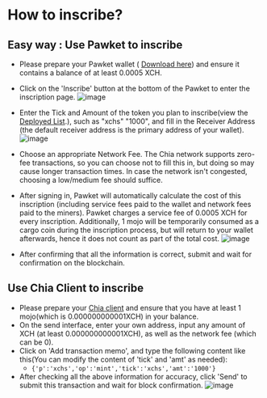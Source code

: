 # How to inscribe?

## Easy way : Use Pawket to inscribe
- Please prepare your Pawket wallet ( [Download here](https://info.pawket.app/download/)) and ensure it contains a balance of at least 0.0005 XCH.
- Click on the 'Inscribe' button at the bottom of the Pawket to enter the inscription page.
  ![image](1.png)

- Enter the Tick and Amount of the token you plan to inscribe(view the [Deployed List](https://unimojo.io/xchs).), such as "xchs" "1000", and fill in the Receiver Address (the default receiver address is the primary address of your wallet).
  ![image](2.png)
 
- Choose an appropriate Network Fee. The Chia network supports zero-fee transactions, so you can choose not to fill this in, but doing so may cause longer transaction times. In case the network isn't congested, choosing a low/medium fee should suffice.

- After signing in, Pawket will automatically calculate the cost of this inscription (including service fees paid to the wallet and network fees paid to the miners). Pawket charges a service fee of 0.0005 XCH for every inscription. Additionally, 1 mojo will be temporarily consumed as a cargo coin during the inscription process, but will return to your wallet afterwards, hence it does not count as part of the total cost.
  ![image](3.png)

- After confirming that all the information is correct, submit and wait for confirmation on the blockchain.

## Use Chia Client to inscribe
- Please prepare your [Chia client](https://www.chia.net/downloads/) and ensure that you have at least 1 mojo(which is 0.000000000001XCH) in your balance.
- On the send interface, enter your own address, input any amount of XCH (at least 0.000000000001XCH), as well as the network fee (which can be 0).
- Click on 'Add transaction memo', and type the following content like this(You can modify the content of 'tick' and 'amt' as needed):
  -  ` {'p':'xchs','op':'mint','tick':'xchs','amt':'1000'} `
- After checking all the above information for accuracy, click 'Send' to submit this transaction and wait for block confirmation.
 ![image](4.png)


